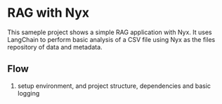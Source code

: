 # RAG with Nyx

This sameple project shows a simple RAG application with Nyx. It uses LangChain to perform basic analysis of a CSV file using Nyx as the files repository of data and metadata.

## Flow

1. setup environment, and project structure, dependencies and basic logging

